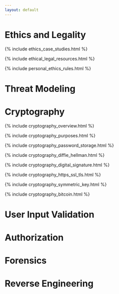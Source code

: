 ```yaml
---
layout: default
---
```


# Ethics and Legality

{% include ethics_case_studies.html %}

{% include ethical_legal_resources.html %}

{% include personal_ethics_rules.html %}

# Threat Modeling

# Cryptography

{% include cryptography_overview.html %}

{% include cryptography_purposes.html %}

{% include cryptography_password_storage.html %}

{% include cryptography_diffie_hellman.html %}

{% include cryptography_digital_signature.html %}

{% include cryptography_https_ssl_tls.html %}

{% include cryptography_symmetric_key.html %}

{% include cryptography_bitcoin.html %}

# User Input Validation

# Authorization

# Forensics

# Reverse Engineering
